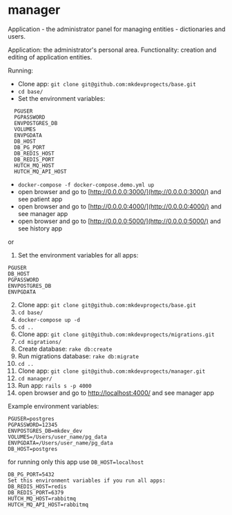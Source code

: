 # manager
Application - the administrator panel for managing entities - dictionaries and users.

Application: the administrator's personal area.
Functionality: creation and editing of application entities.

Running:

* Clone app: `git clone git@github.com:mkdevprogects/base.git`
* `cd base/`
* Set the environment variables:
```
  PGUSER  
  PGPASSWORD  
  ENVPOSTGRES_DB  
  VOLUMES  
  ENVPGDATA  
  DB_HOST  
  DB_PG_PORT  
  DB_REDIS_HOST  
  DB_REDIS_PORT  
  HUTCH_MQ_HOST  
  HUTCH_MQ_API_HOST
```  
* `docker-compose -f docker-compose.demo.yml up`
* open browser and go to [http://0.0.0.0:3000/](http://0.0.0.0:3000/) and see patient app
* open browser and go to [http://0.0.0.0:4000/](http://0.0.0.0:4000/) and see manager app
* open browser and go to [http://0.0.0.0:5000/](http://0.0.0.0:5000/) and see history app

or

1. Set the environment variables for all apps:
```
PGUSER
DB_HOST
PGPASSWORD
ENVPOSTGRES_DB
ENVPGDATA
```
2. Clone app: `git clone git@github.com:mkdevprogects/base.git`
3. `cd base/`
4. `docker-compose up -d`
5. `cd ..`
6. Clone app: `git clone git@github.com:mkdevprogects/migrations.git`
7. `cd migrations/`
8. Create database: `rake db:create`
9. Run migrations database: `rake db:migrate`
10. `cd ..`
11. Clone app: `git clone git@github.com:mkdevprogects/manager.git`
12. `cd manager/`
13. Run app: `rails s -p 4000`
14. open browser and go to [http://localhost:4000/](http://localhost:4000/) and see manager app

Example environment variables:
```
PGUSER=postgres
PGPASSWORD=12345
ENVPOSTGRES_DB=mkdev_dev
VOLUMES=/Users/user_name/pg_data
ENVPGDATA=/Users/user_name/pg_data
DB_HOST=postgres
```
for running only this app use `DB_HOST=localhost`
```
DB_PG_PORT=5432
Set this environment variables if you run all apps:
DB_REDIS_HOST=redis
DB_REDIS_PORT=6379
HUTCH_MQ_HOST=rabbitmq
HUTCH_MQ_API_HOST=rabbitmq
```
